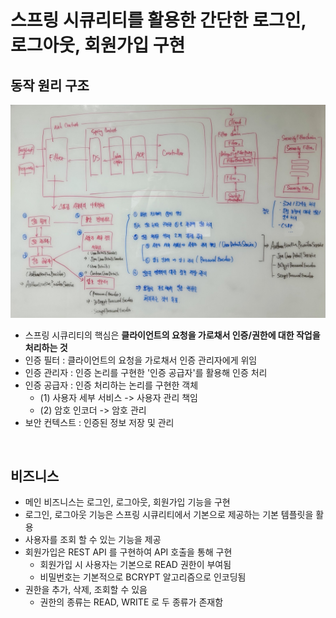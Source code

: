# 스프링 시큐리티를 활용한 간단한 로그인, 로그아웃, 회원가입 구현

## 동작 원리 구조
<img src="images/시큐리티큰틀.jpeg">

- 스프링 시큐리티의 핵심은 <strong>클라이언트의 요청을 가로채서 인증/권한에 대한 작업을 처리하는 것</strong>
- 인증 필터 : 클라이언트의 요청을 가로채서 인증 관리자에게 위임
- 인증 관리자 : 인증 논리를 구현한 '인증 공급자'를 활용해 인증 처리
- 인증 공급자 : 인증 처리하는 논리를 구현한 객체
  - (1) 사용자 세부 서비스 -> 사용자 관리 책임
  - (2) 암호 인코더 -> 암호 관리
- 보안 컨텍스트 : 인증된 정보 저장 및 관리

<br>

## 비즈니스
- 메인 비즈니스는 로그인, 로그아웃, 회원가입 기능을 구현
- 로그인, 로그아웃 기능은 스프링 시큐리티에서 기본으로 제공하는 기본 템플릿을 활용
- 사용자를 조회 할 수 있는 기능을 제공
- 회원가입은 REST API 를 구현하여 API 호출을 통해 구현
  - 회원가입 시 사용자는 기본으로 READ 권한이 부여됨
  - 비밀번호는 기본적으로 BCRYPT 알고리즘으로 인코딩됨
- 권한을 추가, 삭제, 조회할 수 있음
  - 권한의 종류는 READ, WRITE 로 두 종류가 존재함 
